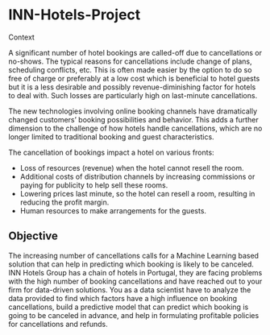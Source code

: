 # INN-Hotels-Project

Context

A significant number of hotel bookings are called-off due to cancellations or no-shows. The typical reasons for cancellations include change of plans, scheduling conflicts, etc. This is often made easier by the option to do so free of charge or preferably at a low cost which is beneficial to hotel guests but it is a less desirable and possibly revenue-diminishing factor for hotels to deal with. Such losses are particularly high on last-minute cancellations. 

The new technologies involving online booking channels have dramatically changed customers’ booking possibilities and behavior. This adds a further dimension to the challenge of how hotels handle cancellations, which are no longer limited to traditional booking and guest characteristics. 

The cancellation of bookings impact a hotel on various fronts:
* Loss of resources (revenue) when the hotel cannot resell the room.
* Additional costs of distribution channels by increasing commissions or paying for publicity to help sell these rooms.
* Lowering prices last minute, so the hotel can resell a room, resulting in reducing the profit margin.
* Human resources to make arrangements for the guests.

## Objective
The increasing number of cancellations calls for a Machine Learning based solution that can help in predicting which booking is likely to be canceled. INN Hotels Group has a chain of hotels in Portugal, they are facing problems with the high number of booking cancellations and have reached out to your firm for data-driven solutions. You as a data scientist have to analyze the data provided to find which factors have a high influence on booking cancellations, build a predictive model that can predict which booking is going to be canceled in advance, and help in formulating profitable policies for cancellations and refunds.
